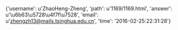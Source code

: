 {'username': u'ZhaoHeng-Zheng', 'path': u'1169/1169.html', 'answer': u'\u6b63\u5728\u4f7f\u7528', 'email': u'zhengzh13@mails.tsinghua.edu.cn', 'time': '2016-02-25:22:31:28'}